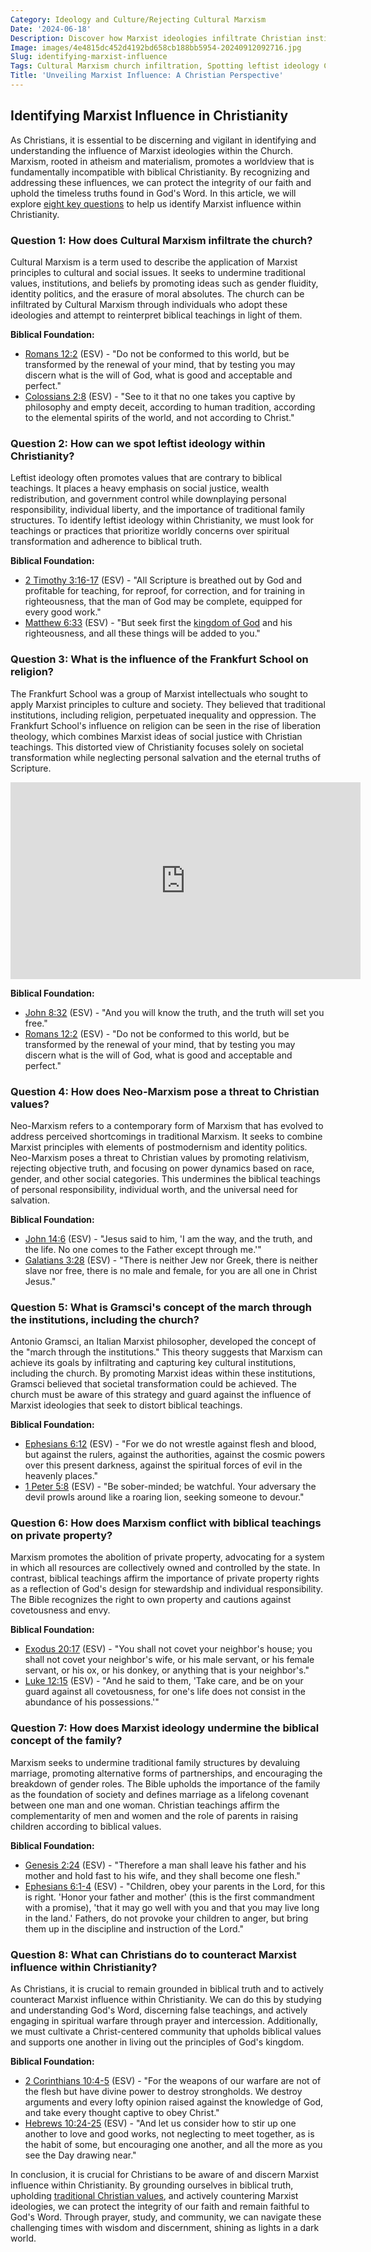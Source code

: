 ```yaml
---
Category: Ideology and Culture/Rejecting Cultural Marxism
Date: '2024-06-18'
Description: Discover how Marxist ideologies infiltrate Christian institutions through concepts like Cultural Marxism and Neo-Marxism, posing a threat to traditional values. Learn to identify and combat leftist influences on religion in this insightful article.
Image: images/4e4815dc452d4192bd658cb188bb5954-20240912092716.jpg
Slug: identifying-marxist-influence
Tags: Cultural Marxism church infiltration, Spotting leftist ideology Christianity, Frankfurt School influence religion, Neo-Marxism threat Christian values, Gramsci's march institutions church
Title: 'Unveiling Marxist Influence: A Christian Perspective'
---
```


## Identifying Marxist Influence in Christianity

As Christians, it is essential to be discerning and vigilant in identifying and understanding the influence of Marxist ideologies within the Church. Marxism, rooted in atheism and materialism, promotes a worldview that is fundamentally incompatible with biblical Christianity. By recognizing and addressing these influences, we can protect the integrity of our faith and uphold the timeless truths found in God's Word. In this article, we will explore [eight key questions](/divorced-persons-church-status) to help us identify Marxist influence within Christianity.

### Question 1: How does Cultural Marxism infiltrate the church?

Cultural Marxism is a term used to describe the application of Marxist principles to cultural and social issues. It seeks to undermine traditional values, institutions, and beliefs by promoting ideas such as gender fluidity, identity politics, and the erasure of moral absolutes. The church can be infiltrated by Cultural Marxism through individuals who adopt these ideologies and attempt to reinterpret biblical teachings in light of them.

**Biblical Foundation:**
- [Romans 12:2](https://www.bibleref.com/Romans/12/Romans-12-2.html) (ESV) - "Do not be conformed to this world, but be transformed by the renewal of your mind, that by testing you may discern what is the will of God, what is good and acceptable and perfect."
- [Colossians 2:8](https://www.bibleref.com/Colossians/2/Colossians-2-8.html) (ESV) - "See to it that no one takes you captive by philosophy and empty deceit, according to human tradition, according to the elemental spirits of the world, and not according to Christ."

### Question 2: How can we spot leftist ideology within Christianity?

Leftist ideology often promotes values that are contrary to biblical teachings. It places a heavy emphasis on social justice, wealth redistribution, and government control while downplaying personal responsibility, individual liberty, and the importance of traditional family structures. To identify leftist ideology within Christianity, we must look for teachings or practices that prioritize worldly concerns over spiritual transformation and adherence to biblical truth.

**Biblical Foundation:**
- [2 Timothy 3:16-17](https://www.bibleref.com/2-Timothy/3/2-Timothy-3-16.html) (ESV) - "All Scripture is breathed out by God and profitable for teaching, for reproof, for correction, and for training in righteousness, that the man of God may be complete, equipped for every good work."
- [Matthew 6:33](https://www.bibleref.com/Matthew/6/Matthew-6-33.html) (ESV) - "But seek first the [kingdom of God](/discovering-the-map-of-galilee-in-the-time-of-jesus-a-comprehensive-guide-for-christian-readers) and his righteousness, and all these things will be added to you."

### Question 3: What is the influence of the Frankfurt School on religion?

The Frankfurt School was a group of Marxist intellectuals who sought to apply Marxist principles to culture and society. They believed that traditional institutions, including religion, perpetuated inequality and oppression. The Frankfurt School's influence on religion can be seen in the rise of liberation theology, which combines Marxist ideas of social justice with Christian teachings. This distorted view of Christianity focuses solely on societal transformation while neglecting personal salvation and the eternal truths of Scripture.


<iframe width="560" height="315" src="https://www.youtube.com/embed/rtufm5VMHq0" frameborder="0" allow="autoplay; encrypted-media" allowfullscreen></iframe>


**Biblical Foundation:**
- [John 8:32](https://www.bibleref.com/John/8/John-8-32.html) (ESV) - "And you will know the truth, and the truth will set you free."
- [Romans 12:2](https://www.bibleref.com/Romans/12/Romans-12-2.html) (ESV) - "Do not be conformed to this world, but be transformed by the renewal of your mind, that by testing you may discern what is the will of God, what is good and acceptable and perfect."

### Question 4: How does Neo-Marxism pose a threat to Christian values?

Neo-Marxism refers to a contemporary form of Marxism that has evolved to address perceived shortcomings in traditional Marxism. It seeks to combine Marxist principles with elements of postmodernism and identity politics. Neo-Marxism poses a threat to Christian values by promoting relativism, rejecting objective truth, and focusing on power dynamics based on race, gender, and other social categories. This undermines the biblical teachings of personal responsibility, individual worth, and the universal need for salvation.

**Biblical Foundation:**
- [John 14:6](https://www.bibleref.com/John/14/John-14-6.html) (ESV) - "Jesus said to him, 'I am the way, and the truth, and the life. No one comes to the Father except through me.'"
- [Galatians 3:28](https://www.bibleref.com/Galatians/3/Galatians-3-28.html) (ESV) - "There is neither Jew nor Greek, there is neither slave nor free, there is no male and female, for you are all one in Christ Jesus."

### Question 5: What is Gramsci's concept of the march through the institutions, including the church?

Antonio Gramsci, an Italian Marxist philosopher, developed the concept of the "march through the institutions." This theory suggests that Marxism can achieve its goals by infiltrating and capturing key cultural institutions, including the church. By promoting Marxist ideas within these institutions, Gramsci believed that societal transformation could be achieved. The church must be aware of this strategy and guard against the influence of Marxist ideologies that seek to distort biblical teachings.

**Biblical Foundation:**
- [Ephesians 6:12](https://www.bibleref.com/Ephesians/6/Ephesians-6-12.html) (ESV) - "For we do not wrestle against flesh and blood, but against the rulers, against the authorities, against the cosmic powers over this present darkness, against the spiritual forces of evil in the heavenly places."
- [1 Peter 5:8](https://www.bibleref.com/1-Peter/5/1-Peter-5-8.html) (ESV) - "Be sober-minded; be watchful. Your adversary the devil prowls around like a roaring lion, seeking someone to devour."

### Question 6: How does Marxism conflict with biblical teachings on private property?

Marxism promotes the abolition of private property, advocating for a system in which all resources are collectively owned and controlled by the state. In contrast, biblical teachings affirm the importance of private property rights as a reflection of God's design for stewardship and individual responsibility. The Bible recognizes the right to own property and cautions against covetousness and envy.

**Biblical Foundation:**
- [Exodus 20:17](https://www.bibleref.com/Exodus/20/Exodus-20-17.html) (ESV) - "You shall not covet your neighbor's house; you shall not covet your neighbor's wife, or his male servant, or his female servant, or his ox, or his donkey, or anything that is your neighbor's."
- [Luke 12:15](https://www.bibleref.com/Luke/12/Luke-12-15.html) (ESV) - "And he said to them, 'Take care, and be on your guard against all covetousness, for one's life does not consist in the abundance of his possessions.'"

### Question 7: How does Marxist ideology undermine the biblical concept of the family?

Marxism seeks to undermine traditional family structures by devaluing marriage, promoting alternative forms of partnerships, and encouraging the breakdown of gender roles. The Bible upholds the importance of the family as the foundation of society and defines marriage as a lifelong covenant between one man and one woman. Christian teachings affirm the complementarity of men and women and the role of parents in raising children according to biblical values.

**Biblical Foundation:**
- [Genesis 2:24](https://www.bibleref.com/Genesis/2/Genesis-2-24.html) (ESV) - "Therefore a man shall leave his father and his mother and hold fast to his wife, and they shall become one flesh."
- [Ephesians 6:1-4](https://www.bibleref.com/Ephesians/6/Ephesians-6-1.html) (ESV) - "Children, obey your parents in the Lord, for this is right. 'Honor your father and mother' (this is the first commandment with a promise), 'that it may go well with you and that you may live long in the land.' Fathers, do not provoke your children to anger, but bring them up in the discipline and instruction of the Lord."

### Question 8: What can Christians do to counteract Marxist influence within Christianity?

As Christians, it is crucial to remain grounded in biblical truth and to actively counteract Marxist influence within Christianity. We can do this by studying and understanding God's Word, discerning false teachings, and actively engaging in spiritual warfare through prayer and intercession. Additionally, we must cultivate a Christ-centered community that upholds biblical values and supports one another in living out the principles of God's kingdom.

**Biblical Foundation:**
- [2 Corinthians 10:4-5](https://www.bibleref.com/2-Corinthians/10/2-Corinthians-10-4.html) (ESV) - "For the weapons of our warfare are not of the flesh but have divine power to destroy strongholds. We destroy arguments and every lofty opinion raised against the knowledge of God, and take every thought captive to obey Christ."
- [Hebrews 10:24-25](https://www.bibleref.com/Hebrews/10/Hebrews-10-24.html) (ESV) - "And let us consider how to stir up one another to love and good works, not neglecting to meet together, as is the habit of some, but encouraging one another, and all the more as you see the Day drawing near."

In conclusion, it is crucial for Christians to be aware of and discern Marxist influence within Christianity. By grounding ourselves in biblical truth, upholding [traditional Christian values](/covenant-marriage-promotion), and actively countering Marxist ideologies, we can protect the integrity of our faith and remain faithful to God's Word. Through prayer, study, and community, we can navigate these challenging times with wisdom and discernment, shining as lights in a dark world.